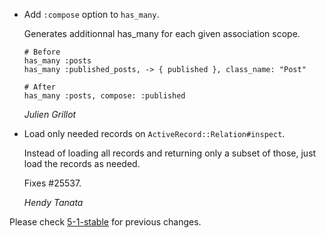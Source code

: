 *   Add `:compose` option to `has_many`.

    Generates additionnal has_many for each given association scope.

        # Before
        has_many :posts
        has_many :published_posts, -> { published }, class_name: "Post"

        # After
        has_many :posts, compose: :published

    *Julien Grillot*

*   Load only needed records on `ActiveRecord::Relation#inspect`.

    Instead of loading all records and returning only a subset of those, just
    load the records as needed.

    Fixes #25537.

    *Hendy Tanata*

Please check [5-1-stable](https://github.com/rails/rails/blob/5-1-stable/activerecord/CHANGELOG.md) for previous changes.
